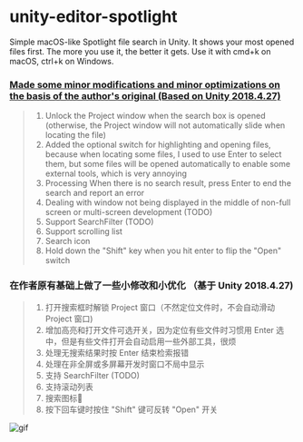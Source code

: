 # unity-editor-spotlight
Simple macOS-like Spotlight file search in Unity. It shows your most opened files first. The more you use it, the better it gets. Use it with cmd+k on macOS, ctrl+k on Windows.

### [Made some minor modifications and minor optimizations on the basis of the author's original (Based on Unity 2018.4.27)](https://github.com/Darcy97/unity-editor-spotlight)

> 1. Unlock the Project window when the search box is opened (otherwise, the Project window will not automatically slide when locating the file)
> 2. Added the optional switch for highlighting and opening files, because when locating some files, I used to use Enter to select them, but some files will be opened automatically to enable some external tools, which is very annoying
> 3. Processing When there is no search result, press Enter to end the search and report an error
> 4. Dealing with window not being displayed in the middle of non-full screen or multi-screen development (TODO)
> 5. Support SearchFilter (TODO)
> 6. Support scrolling list
> 7. Search icon
> 8. Hold down the "Shift" key when you hit enter to flip the "Open" switch

### 在作者原有基础上做了一些小修改和小优化 （基于 Unity 2018.4.27)
> 1. 打开搜索框时解锁 Project 窗口（不然定位文件时，不会自动滑动 Project 窗口)
> 2. 增加高亮和打开文件可选开关，因为定位有些文件时习惯用 Enter 选中，但是有些文件打开会自动启用一些外部工具，很烦
> 3. 处理无搜索结果时按 Enter 结束检索报错
> 4. 处理在非全屏或多屏幕开发时窗口不局中显示
> 5. 支持 SearchFilter (TODO)
> 6. 支持滚动列表
> 7. 搜索图标🤪
> 8. 按下回车键时按住 "Shift" 键可反转 "Open" 开关

![gif](https://i.giphy.com/media/3ohs4lLUapZ9D19poA/source.gif)
